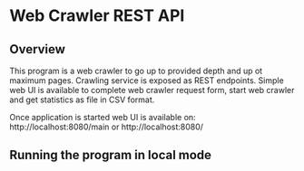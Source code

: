# Web Crawler REST API

## Overview
This program is a web crawler to go up to provided depth and up ot maximum pages. Crawling service is exposed as REST endpoints. Simple web UI is available to complete web crawler request form, start web crawler and get statistics as file in CSV format.

Once application is started web UI is available on: http://localhost:8080/main or http://localhost:8080/


## Running the program in local mode
